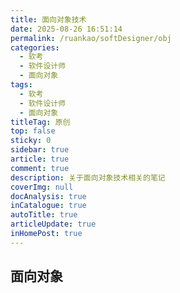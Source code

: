 ```yaml
---
title: 面向对象技术
date: 2025-08-26 16:51:14
permalink: /ruankao/softDesigner/obj
categories:
  - 软考
  - 软件设计师
  - 面向对象
tags:
  - 软考
  - 软件设计师
  - 面向对象
titleTag: 原创
top: false
sticky: 0
sidebar: true
article: true
comment: true
description: 关于面向对象技术相关的笔记
coverImg: null
docAnalysis: true
inCatalogue: true
autoTitle: true
articleUpdate: true
inHomePost: true
---
```


## 面向对象